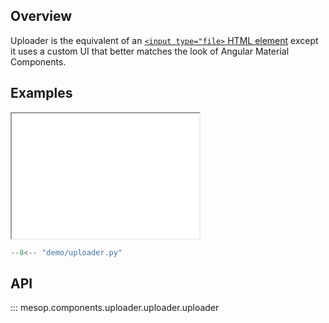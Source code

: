 ## Overview

Uploader is the equivalent of an [`<input type="file>` HTML element](https://developer.mozilla.org/en-US/docs/Web/HTML/Element/input/file) except it uses a custom UI that better
matches the look of Angular Material Components.

## Examples

<iframe class="component-demo" src="/mesop/demo/?demo=uploader" style="height: 200px"></iframe>

```python
--8<-- "demo/uploader.py"
```

## API

::: mesop.components.uploader.uploader.uploader
